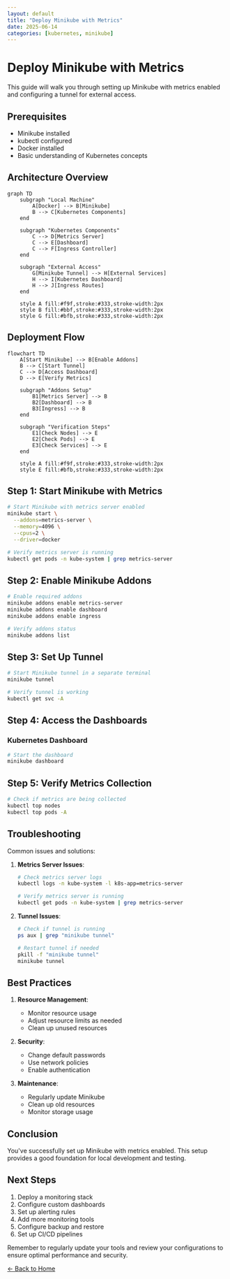 ```yaml
---
layout: default
title: "Deploy Minikube with Metrics"
date: 2025-06-14
categories: [kubernetes, minikube]
---
```


# Deploy Minikube with Metrics

This guide will walk you through setting up Minikube with metrics enabled and configuring a tunnel for external access.

## Prerequisites

- Minikube installed
- kubectl configured
- Docker installed
- Basic understanding of Kubernetes concepts

## Architecture Overview

```mermaid
graph TD
    subgraph "Local Machine"
        A[Docker] --> B[Minikube]
        B --> C[Kubernetes Components]
    end
    
    subgraph "Kubernetes Components"
        C --> D[Metrics Server]
        C --> E[Dashboard]
        C --> F[Ingress Controller]
    end
    
    subgraph "External Access"
        G[Minikube Tunnel] --> H[External Services]
        H --> I[Kubernetes Dashboard]
        H --> J[Ingress Routes]
    end
    
    style A fill:#f9f,stroke:#333,stroke-width:2px
    style B fill:#bbf,stroke:#333,stroke-width:2px
    style G fill:#bfb,stroke:#333,stroke-width:2px
```

## Deployment Flow

```mermaid
flowchart TD
    A[Start Minikube] --> B[Enable Addons]
    B --> C[Start Tunnel]
    C --> D[Access Dashboard]
    D --> E[Verify Metrics]
    
    subgraph "Addons Setup"
        B1[Metrics Server] --> B
        B2[Dashboard] --> B
        B3[Ingress] --> B
    end
    
    subgraph "Verification Steps"
        E1[Check Nodes] --> E
        E2[Check Pods] --> E
        E3[Check Services] --> E
    end
    
    style A fill:#f9f,stroke:#333,stroke-width:2px
    style E fill:#bfb,stroke:#333,stroke-width:2px
```

## Step 1: Start Minikube with Metrics

```bash
# Start Minikube with metrics server enabled
minikube start \
  --addons=metrics-server \
  --memory=4096 \
  --cpus=2 \
  --driver=docker

# Verify metrics server is running
kubectl get pods -n kube-system | grep metrics-server
```

## Step 2: Enable Minikube Addons

```bash
# Enable required addons
minikube addons enable metrics-server
minikube addons enable dashboard
minikube addons enable ingress

# Verify addons status
minikube addons list
```

## Step 3: Set Up Tunnel

```bash
# Start Minikube tunnel in a separate terminal
minikube tunnel

# Verify tunnel is working
kubectl get svc -A
```

## Step 4: Access the Dashboards

### Kubernetes Dashboard
```bash
# Start the dashboard
minikube dashboard
```

## Step 5: Verify Metrics Collection

```bash
# Check if metrics are being collected
kubectl top nodes
kubectl top pods -A
```

## Troubleshooting

Common issues and solutions:

1. **Metrics Server Issues**:
   ```bash
   # Check metrics server logs
   kubectl logs -n kube-system -l k8s-app=metrics-server
   
   # Verify metrics server is running
   kubectl get pods -n kube-system | grep metrics-server
   ```

2. **Tunnel Issues**:
   ```bash
   # Check if tunnel is running
   ps aux | grep "minikube tunnel"
   
   # Restart tunnel if needed
   pkill -f "minikube tunnel"
   minikube tunnel
   ```

## Best Practices

1. **Resource Management**:
   - Monitor resource usage
   - Adjust resource limits as needed
   - Clean up unused resources

2. **Security**:
   - Change default passwords
   - Use network policies
   - Enable authentication

3. **Maintenance**:
   - Regularly update Minikube
   - Clean up old resources
   - Monitor storage usage

## Conclusion

You've successfully set up Minikube with metrics enabled. This setup provides a good foundation for local development and testing.

## Next Steps

1. Deploy a monitoring stack
2. Configure custom dashboards
3. Set up alerting rules
4. Add more monitoring tools
5. Configure backup and restore
6. Set up CI/CD pipelines

Remember to regularly update your tools and review your configurations to ensure optimal performance and security. 

<div class="back-link">
  <a href="{{ site.baseurl }}/">← Back to Home</a>
</div>